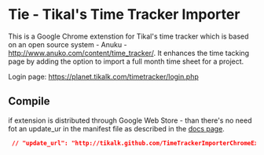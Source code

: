 # Tie - Tikal's Time Tracker Importer
This is a Google Chrome extenstion for Tikal's time tracker which is based on an open source system - Anuku - http://www.anuko.com/content/time_tracker/.
It enhances the time tacking page by adding the option to import a full month time sheet for a project.

Login page: https://planet.tikalk.com/timetracker/login.php

## Compile
if extension is distributed through Google Web Store - than there's no need fot an update_ur in the manifest file as described in the [docs page](http://developer.chrome.com/extensions/autoupdate.html).

``` json
 // "update_url": "http://tikalk.github.com/TimeTrackerImporterChromeExtension/ExcelImporter-updates.xml"
